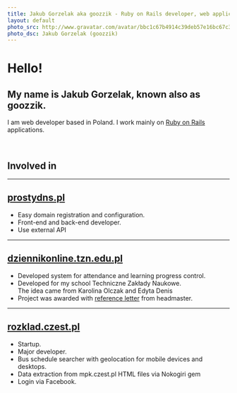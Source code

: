 ```yaml
---
title: Jakub Gorzelak aka goozzik - Ruby on Rails developer, web applications for mobile devices and desktop
layout: default
photo_src: http://www.gravatar.com/avatar/bbc1c67b4914c39deb57e16bc67c3780.png
photo_dsc: Jakub Gorzelak (goozzik)
---
```


# Hello!

## My name is Jakub Gorzelak, known also as goozzik.

I am web developer based in Poland. I work mainly on [Ruby on Rails](http://rubyonrails.org) applications.

<br/>

## Involved in

<hr>

## [prostydns.pl](http://prostydns.pl)

<ul>
  <li>Easy domain registration and configuration.</li>
  <li>Front-end and back-end developer.</li>
  <li>Use external API</li>
</ul>

<hr>

## [dziennikonline.tzn.edu.pl](http://212.87.238.22:3000)

<ul>
  <li>Developed system for attendance and learning progress control.</li>
  <li>Developed for my school <a hreh="tzn.edu.pl">Techniczne Zakłady Naukowe</a>. </br>The idea came from Karolina Olczak and Edyta Denis</li>
  <li>Project was awarded with <a href="https://docs.google.com/file/d/0B8tGk-A5FiCcRVFTSFJXMDdScFk/edit?usp=sharing">reference letter</a> from headmaster.</li>
</ul>

<hr>

## [rozklad.czest.pl](http://rozklad.czest.pl)

<ul>
  <li>Startup.</li>
  <li>Major developer.</li>
  <li>Bus schedule searcher with geolocation for mobile devices and desktops.</li>
  <li>Data extraction from mpk.czest.pl HTML files via Nokogiri gem</li>
  <li>Login via Facebook.</li>
</ul>
